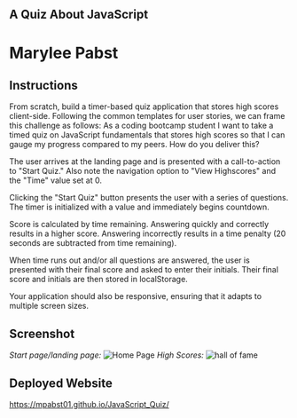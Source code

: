 ## A Quiz About JavaScript 
# Marylee Pabst
## Instructions
From scratch, build a timer-based quiz application that stores high scores client-side. Following the common templates for user stories, we can frame this challenge as follows: As a coding bootcamp student I want to take a timed quiz on JavaScript fundamentals that stores high scores so that I can gauge my progress compared to my peers. How do you deliver this?

The user arrives at the landing page and is presented with a call-to-action to "Start Quiz." Also note the navigation option to "View Highscores" and the "Time" value set at 0.

Clicking the "Start Quiz" button presents the user with a series of questions. The timer is initialized with a value and immediately begins countdown.

Score is calculated by time remaining. Answering quickly and correctly results in a higher score. Answering incorrectly results in a time penalty (20 seconds are subtracted from time remaining).

When time runs out and/or all questions are answered, the user is presented with their final score and asked to enter their initials. Their final score and initials are then stored in localStorage.

Your application should also be responsive, ensuring that it adapts to multiple screen sizes.

## Screenshot
<i>Start page/landing page: </i>
<img src="https://i.imgur.com/q861cpO.png" alt="Home Page">
<i>High Scores: </i>
<img src="https://i.imgur.com/5Jim7cE.png" alt="hall of fame">

## Deployed Website
https://mpabst01.github.io/JavaScript_Quiz/

